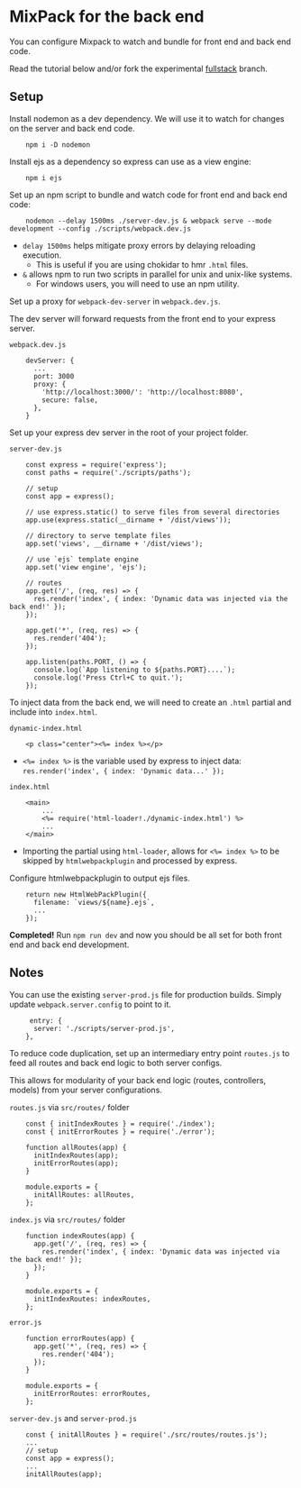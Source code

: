 # MixPack for the back end

You can configure Mixpack to watch and bundle for front end and back end code.

Read the tutorial below and/or fork the experimental [fullstack](https://github.com/waldronmatt/mixpack/tree/fullstack) branch.

## Setup

Install nodemon as a dev dependency. We will use it to watch for changes on the server and back end code.

        npm i -D nodemon

Install ejs as a dependency so express can use as a view engine:

        npm i ejs

Set up an npm script to bundle and watch code for front end and back end code:

        nodemon --delay 1500ms ./server-dev.js & webpack serve --mode development --config ./scripts/webpack.dev.js

- `delay 1500ms` helps mitigate proxy errors by delaying reloading execution.
  - This is useful if you are using chokidar to hmr `.html` files.
- `&` allows npm to run two scripts in parallel for unix and unix-like systems.
  - For windows users, you will need to use an npm utility.

Set up a proxy for `webpack-dev-server` in `webpack.dev.js`.

The dev server will forward requests from the front end to your express server.

`webpack.dev.js`

        devServer: {
          ...
          port: 3000
          proxy: {
            'http://localhost:3000/': 'http://localhost:8080',
            secure: false,
          },
        }

Set up your express dev server in the root of your project folder.

`server-dev.js`

        const express = require('express');
        const paths = require('./scripts/paths');

        // setup
        const app = express();

        // use express.static() to serve files from several directories
        app.use(express.static(__dirname + '/dist/views'));

        // directory to serve template files
        app.set('views', __dirname + '/dist/views');

        // use `ejs` template engine
        app.set('view engine', 'ejs');

        // routes
        app.get('/', (req, res) => {
          res.render('index', { index: 'Dynamic data was injected via the back end!' });
        });

        app.get('*', (req, res) => {
          res.render('404');
        });

        app.listen(paths.PORT, () => {
          console.log(`App listening to ${paths.PORT}....`);
          console.log('Press Ctrl+C to quit.');
        });

To inject data from the back end, we will need to create an `.html` partial and include into `index.html`.

`dynamic-index.html`

        <p class="center"><%= index %></p>

- `<%= index %>` is the variable used by express to inject data: `res.render('index', { index: 'Dynamic data...' });`

`index.html`

        <main>
            ...
            <%= require('html-loader!./dynamic-index.html') %>
            ...
        </main>

- Importing the partial using `html-loader`, allows for `<%= index %>` to be skipped by `htmlwebpackplugin` and processed by express.

Configure htmlwebpackplugin to output ejs files.

        return new HtmlWebPackPlugin({
          filename: `views/${name}.ejs`,
          ...
        });

**Completed!** Run `npm run dev` and now you should be all set for both front end and back end development.

## Notes

You can use the existing `server-prod.js` file for production builds. Simply update `webpack.server.config` to point to it.

         entry: {
          server: './scripts/server-prod.js',
        },

To reduce code duplication, set up an intermediary entry point `routes.js` to feed all routes and back end logic to both server configs.

This allows for modularity of your back end logic (routes, controllers, models) from your server configurations.

`routes.js` via `src/routes/` folder

        const { initIndexRoutes } = require('./index');
        const { initErrorRoutes } = require('./error');

        function allRoutes(app) {
          initIndexRoutes(app);
          initErrorRoutes(app);
        }

        module.exports = {
          initAllRoutes: allRoutes,
        };

`index.js` via `src/routes/` folder

        function indexRoutes(app) {
          app.get('/', (req, res) => {
            res.render('index', { index: 'Dynamic data was injected via the back end!' });
          });
        }

        module.exports = {
          initIndexRoutes: indexRoutes,
        };

`error.js`

        function errorRoutes(app) {
          app.get('*', (req, res) => {
            res.render('404');
          });
        }

        module.exports = {
          initErrorRoutes: errorRoutes,
        };

`server-dev.js` and `server-prod.js`

        const { initAllRoutes } = require('./src/routes/routes.js');
        ...
        // setup
        const app = express();
        ...
        initAllRoutes(app);
